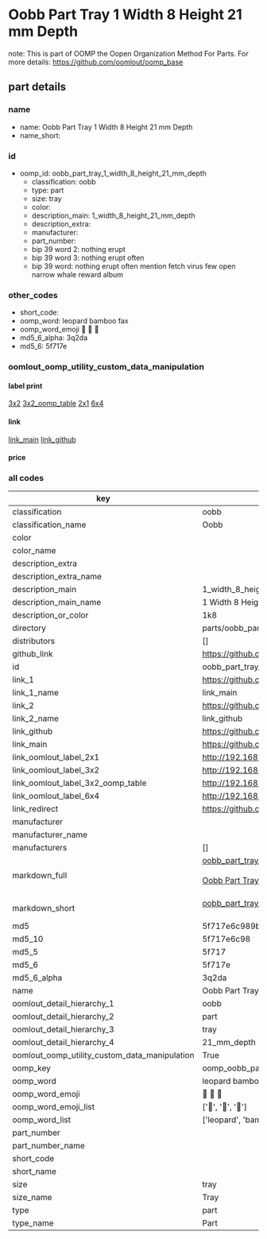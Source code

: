 # Oobb Part Tray 1 Width 8 Height 21 mm Depth  

note: This is part of OOMP the Oopen Organization Method For Parts. For more details: https://github.com/oomlout/oomp_base

##  part details
  







### name
* name: Oobb Part Tray 1 Width 8 Height 21 mm Depth
* name_short: 
### id
* oomp_id: oobb_part_tray_1_width_8_height_21_mm_depth
  * classification: oobb
  * type: part
  * size: tray
  * color: 
  * description_main: 1_width_8_height_21_mm_depth
  * description_extra: 
  * manufacturer: 
  * part_number: 
  * bip 39 word 2: nothing erupt
  * bip 39 word 3: nothing erupt often
  * bip 39 word: nothing erupt often mention fetch virus few open narrow whale reward album

### other_codes
* short_code: 
* oomp_word: leopard bamboo fax
* oomp_word_emoji :leopard: :bamboo: :fax:
* md5_6_alpha: 3q2da
* md5_6: 5f717e






### oomlout_oomp_utility_custom_data_manipulation
#### label print
[3x2](http://192.168.1.245:1112/?label=oomp%203q2da)
[3x2_oomp_table](http://192.168.1.108:1112/?label=oomp%203q2da)
[2x1](http://192.168.1.242:1112/?label=oomp%203q2da)
[6x4](http://192.168.1.55:1112/?label=oomp%203q2da)    

#### link

[link_main](https://github.com/oomlout/oomlout_oomp_version_1_messy/tree/main/parts/oobb_part_tray_1_width_8_height_21_mm_depth) [link_github](https://github.com/oomlout/oomlout_oomp_version_1_messy/tree/main/parts/oobb_part_tray_1_width_8_height_21_mm_depth)                             

#### price







### all codes 
| key | value |  
| --- | --- |  
| classification | oobb |  
| classification_name | Oobb |  
| color |  |  
| color_name |  |  
| description_extra |  |  
| description_extra_name |  |  
| description_main | 1_width_8_height_21_mm_depth |  
| description_main_name | 1 Width 8 Height 21 mm Depth |  
| description_or_color | 1k8 |  
| directory | parts/oobb_part_tray_1_width_8_height_21_mm_depth |  
| distributors | [] |  
| github_link | https://github.com/oomlout/oomlout_oomp_part_src/tree/main/parts/oobb_part_tray_1_width_8_height_21_mm_depth |  
| id | oobb_part_tray_1_width_8_height_21_mm_depth |  
| link_1 | https://github.com/oomlout/oomlout_oomp_version_1_messy/tree/main/parts/oobb_part_tray_1_width_8_height_21_mm_depth |  
| link_1_name | link_main |  
| link_2 | https://github.com/oomlout/oomlout_oomp_version_1_messy/tree/main/parts/oobb_part_tray_1_width_8_height_21_mm_depth |  
| link_2_name | link_github |  
| link_github | https://github.com/oomlout/oomlout_oomp_version_1_messy/tree/main/parts/oobb_part_tray_1_width_8_height_21_mm_depth |  
| link_main | https://github.com/oomlout/oomlout_oomp_version_1_messy/tree/main/parts/oobb_part_tray_1_width_8_height_21_mm_depth |  
| link_oomlout_label_2x1 | http://192.168.1.242:1112/?label=oomp%203q2da |  
| link_oomlout_label_3x2 | http://192.168.1.245:1112/?label=oomp%203q2da |  
| link_oomlout_label_3x2_oomp_table | http://192.168.1.108:1112/?label=oomp%203q2da |  
| link_oomlout_label_6x4 | http://192.168.1.55:1112/?label=oomp%203q2da |  
| link_redirect | https://github.com/oomlout/oomlout_oomp_version_1_messy/tree/main/parts/oobb_part_tray_1_width_8_height_21_mm_depth |  
| manufacturer |  |  
| manufacturer_name |  |  
| manufacturers | [] |  
| markdown_full | [oobb_part_tray_1_width_8_height_21_mm_depth](none)<br>[](none)<br>[Oobb Part Tray 1 Width 8 Height 21 Mm Depth](none)<br><br> |  
| markdown_short | [oobb_part_tray_1_width_8_height_21_mm_depth](none)<br><br> |  
| md5 | 5f717e6c989b2ab3d22aa8b133533cb6 |  
| md5_10 | 5f717e6c98 |  
| md5_5 | 5f717 |  
| md5_6 | 5f717e |  
| md5_6_alpha | 3q2da |  
| name | Oobb Part Tray 1 Width 8 Height 21 mm Depth |  
| oomlout_detail_hierarchy_1 | oobb |  
| oomlout_detail_hierarchy_2 | part |  
| oomlout_detail_hierarchy_3 | tray |  
| oomlout_detail_hierarchy_4 | 21_mm_depth |  
| oomlout_oomp_utility_custom_data_manipulation | True |  
| oomp_key | oomp_oobb_part_tray_1_width_8_height_21_mm_depth |  
| oomp_word | leopard bamboo fax |  
| oomp_word_emoji | :leopard: :bamboo: :fax: |  
| oomp_word_emoji_list | [':leopard:', ':bamboo:', ':fax:'] |  
| oomp_word_list | ['leopard', 'bamboo', 'fax'] |  
| part_number |  |  
| part_number_name |  |  
| short_code |  |  
| short_name |  |  
| size | tray |  
| size_name | Tray |  
| type | part |  
| type_name | Part |  
